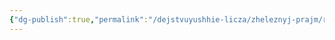 ```yaml
---
{"dg-publish":true,"permalink":"/dejstvuyushhie-licza/zheleznyj-prajm/rej-manodar/","dgPassFrontmatter":true}
---
```


